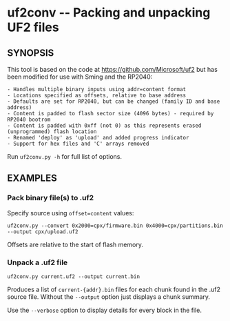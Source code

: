 # uf2conv -- Packing and unpacking UF2 files

## SYNOPSIS

This tool is based on the code at https://github.com/Microsoft/uf2
but has been modified for use with Sming and the RP2040:

    - Handles multiple binary inputs using addr=content format
    - Locations specified as offsets, relative to base address
    - Defaults are set for RP2040, but can be changed (family ID and base address)
    - Content is padded to flash sector size (4096 bytes) - required by RP2040 bootrom
    - Content is padded with 0xff (not 0) as this represents erased (unprogrammed) flash location
    - Renamed 'deploy' as 'upload' and added progress indicator
    - Support for hex files and 'C' arrays removed

Run `uf2conv.py -h` for full list of options.

## EXAMPLES

### Pack binary file(s) to .uf2

Specify source using `offset=content` values:

```uf2conv.py --convert 0x2000=cpx/firmware.bin 0x4000=cpx/partitions.bin --output cpx/upload.uf2```

Offsets are relative to the start of flash memory.

### Unpack a .uf2 file

```uf2conv.py current.uf2 --output current.bin```

Produces a list of `current-{addr}.bin` files for each chunk found in the .uf2 source file.
Without the `--output` option just displays a chunk summary.

Use the `--verbose` option to display details for every block in the file.

